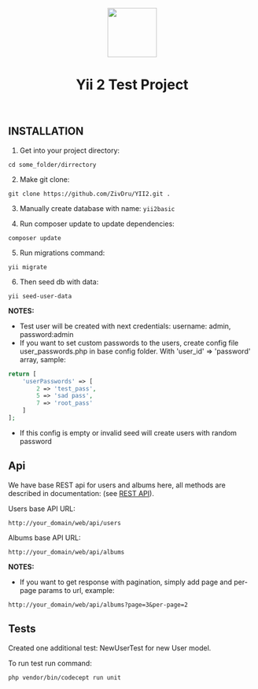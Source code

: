 <p align="center">
    <a href="https://github.com/yiisoft" target="_blank">
        <img src="https://avatars0.githubusercontent.com/u/993323" height="100px">
    </a>
    <h1 align="center">Yii 2 Test Project</h1>
    <br>
</p>

INSTALLATION
------------

1. Get into your project directory:

~~~
cd some_folder/dirrectory
~~~

2. Make git clone:

~~~
git clone https://github.com/ZivDru/YII2.git .
~~~

3. Manually create database with name: `yii2basic`


4. Run composer update to update dependencies:
~~~
composer update
~~~

5. Run migrations command:
~~~
yii migrate
~~~

6. Then seed db with data:
~~~
yii seed-user-data
~~~
**NOTES:**
- Test user will be created with next credentials: username: admin, password:admin
- If you want to set custom passwords to the users, create config file user_passwords.php in base config folder.
With 'user_id' => 'password' array, sample:
```php
return [
    'userPasswords' => [
        2 => 'test_pass',
        5 => 'sad pass',
        7 => 'root_pass'
    ]
];
```
- If this config is empty or invalid seed will create users with random password

Api
------------

We have base REST api for users and albums here, all methods are described in documentation: (see [REST API](https://www.yiiframework.com/doc/guide/2.0/en/rest-quick-start#trying-it-out)).

Users base API URL:

~~~
http://your_domain/web/api/users
~~~

Albums base API URL:

~~~
http://your_domain/web/api/albums
~~~

**NOTES:**
- If you want to get response with pagination, simply add page and per-page params to url, example:
~~~
http://your_domain/web/api/albums?page=3&per-page=2
~~~
  

Tests
------------

Created one additional test: NewUserTest for new User model.

To run test run command:
~~~
php vendor/bin/codecept run unit
~~~